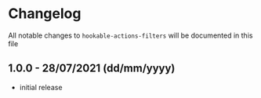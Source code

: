 # Changelog

All notable changes to `hookable-actions-filters` will be documented in this file

## 1.0.0 - 28/07/2021 (dd/mm/yyyy)

- initial release
